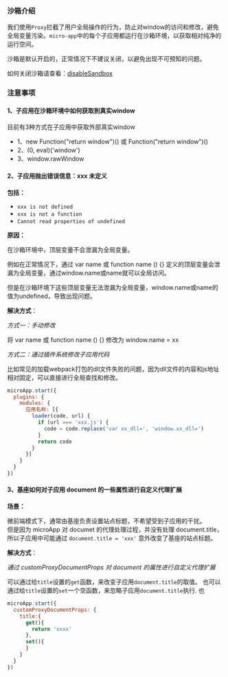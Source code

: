 ### 沙箱介绍
我们使用`Proxy`拦截了用户全局操作的行为，防止对window的访问和修改，避免全局变量污染。`micro-app`中的每个子应用都运行在沙箱环境，以获取相对纯净的运行空间。

沙箱是默认开启的，正常情况下不建议关闭，以避免出现不可预知的问题。

如何关闭沙箱请查看：[disableSandbox](/zh-cn/configure?id=disablesandbox)

### 注意事项

#### 1、子应用在沙箱环境中如何获取到真实window
目前有3种方式在子应用中获取外部真实window
- 1、new Function("return window")() 或 Function("return window")()
- 2、(0, eval)('window')
- 3、window.rawWindow

#### 2、子应用抛出错误信息：xxx 未定义
**包括：**
- `xxx is not defined`
- `xxx is not a function`
- `Cannot read properties of undefined`

**原因：**

在沙箱环境中，顶层变量不会泄漏为全局变量。

例如在正常情况下，通过 var name 或 function name () {} 定义的顶层变量会泄漏为全局变量，通过window.name或name就可以全局访问。

但是在沙箱环境下这些顶层变量无法泄漏为全局变量，window.name或name的值为undefined，导致出现问题。

**解决方式**：

*方式一：手动修改*

将 var name 或 function name () {} 修改为 window.name = xx

*方式二：通过插件系统修改子应用代码*

比如常见的加载webpack打包的dll文件失败的问题，因为dll文件的内容和js地址相对固定，可以直接进行全局查找和修改。
```js
microApp.start({
  plugins: {
    modules: {
      应用名称: [{
        loader(code, url) {
          if (url === 'xxx.js') {
            code = code.replace('var xx_dll=', 'window.xx_dll=')
          }
          return code
        }
      }]
    }
  }
})
```

#### 3、基座如何对子应用 document 的一些属性进行自定义代理扩展

**场景：**

微前端模式下，通常由基座负责设置站点标题，不希望受到子应用的干扰。   
但是因为 microApp 对 documet 的代理处理过程，并没有处理 document.title，所以子应用中可能通过 `document.title = 'xxx'` 意外改变了基座的站点标题。   

**解决方式**：

*通过 customProxyDocumentProps 对 document 的属性进行自定义代理扩展*

可以通过给`title`设置的`get`函数，来改变子应用`document.title`的取值。
也可以通过给`title`设置的`set`一个空函数，来忽略子应用`document.title`执行.
也
```js
microApp.start({
  customProxyDocumentProps: {
    title:{
      get(){
        return 'xxxx'
      },
      set(){
      }
    }
  }
})
```
